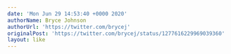 ```yaml
---
date: 'Mon Jun 29 14:53:40 +0000 2020'
authorName: Bryce Johnson
authorUrl: 'https://twitter.com/brycej'
originalPost: 'https://twitter.com/brycej/status/1277616229969039360'
layout: like
---
```

